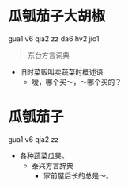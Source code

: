 # 瓜瓠茄子大胡椒
gua1 v6 qia2 zz da6 hv2 jio1
> 东台方言词典
- 旧时菜贩叫卖蔬菜时概述语
  - 嗳，哪个买～，～哪个买的？

# 瓜瓠茄子
gua1 v6 qia2 zz
+ 各种蔬菜瓜果。
  * 泰兴方言辞典
    - 家前屋后长的总是～。
